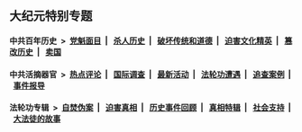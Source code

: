 ## 大纪元特别专题

#### 中共百年历史 &nbsp;>&nbsp; [党魁面目](indexes/nf1176107/README.md?07140430) &nbsp;| &nbsp; [杀人历史](indexes/nf1176106/README.md?07140430) &nbsp;| &nbsp; [破坏传统和道德](indexes/nf1176106/README.md?07140430) &nbsp;| &nbsp; [迫害文化精英](indexes/nf1176111/README.md?07140430) &nbsp;| &nbsp; [篡改历史](indexes/nf1176115/README.md?07140430) &nbsp;| &nbsp; [卖国](indexes/nf1176117/README.md?07140430) 

#### 中共活摘器官 &nbsp;>&nbsp; [热点评论](indexes/nf5879/README.md?07140430) &nbsp;| &nbsp; [国际调查](indexes/nf5947/README.md?07140430) &nbsp;| &nbsp; [最新活动](indexes/nf5883/README.md?07140430) &nbsp;| &nbsp; [法轮功遭遇](indexes/nf5881/README.md?07140430) &nbsp;| &nbsp; [追查案例](indexes/nf5880/README.md?07140430) &nbsp;| &nbsp; [事件报导](indexes/nf5877/README.md?07140430) 

#### 法轮功专辑 &nbsp;>&nbsp; [自焚伪案](indexes/nf5562/README.md?07140430) &nbsp;| &nbsp; [迫害真相](indexes/nf4379/README.md?07140430) &nbsp;| &nbsp; [历史事件回顾](indexes/nf5793/README.md?07140430) &nbsp;| &nbsp; [真相特辑](indexes/nf4389/README.md?07140430) &nbsp;| &nbsp; [社会支持](indexes/nf4386/README.md?07140430) &nbsp;| &nbsp; [大法徒的故事](indexes/nf1147481/README.md?07140430) 
